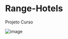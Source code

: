 # Range-Hotels
Projeto Curso 

![image](https://user-images.githubusercontent.com/53065263/134748327-c70fe211-0327-4250-8a81-f4593b151894.png)

